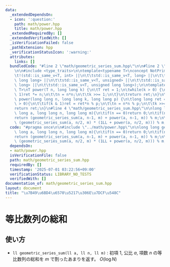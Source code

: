```yaml
---
data:
  _extendedDependsOn:
  - icon: ':question:'
    path: math/power.hpp
    title: math/power.hpp
  _extendedRequiredBy: []
  _extendedVerifiedWith: []
  _isVerificationFailed: false
  _pathExtension: hpp
  _verificationStatusIcon: ':warning:'
  attributes:
    links: []
  bundledCode: "#line 2 \"math/geometric_series_sum.hpp\"\n\n#line 2 \"math/power.hpp\"\
    \n\n#include <type_traits>\n\ntemplate<typename T>\nconcept NotPrimitiveInt =\n\
    \t!(std::is_same_v<T, int> ||\n\t\tstd::is_same_v<T, long> ||\n\t\tstd::is_same_v<T,\
    \ long long> ||\n\t\tstd::is_same_v<T, unsigned> ||\n\t\tstd::is_same_v<T, unsigned\
    \ long> ||\n\t\tstd::is_same_v<T, unsigned long long>);\n\ntemplate<NotPrimitiveInt\
    \ T>\nT power(T n, long long k) {\n\tT ret = 1;\n\twhile(k > 0) {\n\t\tif(k &\
    \ 1)ret *= n;\n\t\tn = n*n;\n\t\tk >>= 1;\n\t}\n\treturn ret;\n}\n\nlong long\
    \ power(long long n, long long k, long long p) {\n\tlong long ret = 1;\n\twhile(k\
    \ > 0){\n\t\tif(k & 1)ret = ret*n % p;\n\t\tn = n*n % p;\n\t\tk >>= 1;\n\t}\n\t\
    return ret;\n}\n#line 4 \"math/geometric_series_sum.hpp\"\n\nlong long geometric_series_sum(long\
    \ long a, long long n, long long m){\n\tif(n == 0)return 0;\n\tif(n & 1){\n\t\t\
    return (geometric_series_sum(a, n-1, m) + power(a, n-1, m)) % m;\n\t}\n\treturn\
    \ (geometric_series_sum(a, n/2, m) * (1LL + power(a, n/2, m))) % m;\n}\n"
  code: "#pragma once\n\n#include \"../math/power.hpp\"\n\nlong long geometric_series_sum(long\
    \ long a, long long n, long long m){\n\tif(n == 0)return 0;\n\tif(n & 1){\n\t\t\
    return (geometric_series_sum(a, n-1, m) + power(a, n-1, m)) % m;\n\t}\n\treturn\
    \ (geometric_series_sum(a, n/2, m) * (1LL + power(a, n/2, m))) % m;\n}\n"
  dependsOn:
  - math/power.hpp
  isVerificationFile: false
  path: math/geometric_series_sum.hpp
  requiredBy: []
  timestamp: '2025-07-01 03:22:56+09:00'
  verificationStatus: LIBRARY_NO_TESTS
  verifiedWith: []
documentation_of: math/geometric_series_sum.hpp
layout: document
title: "\u7B49\u6BD4\u6570\u5217\u306E\u7DCF\u548C"
---
```


# 等比数列の総和

## 使い方

- ``ll geometric_series_sum(ll a, ll n, ll m)`` : 初項 $1$, 公比 $a$, 項数 $n$ の等比数列の総和を $m$ で割ったあまりを返す。 $O(\log{N})$
